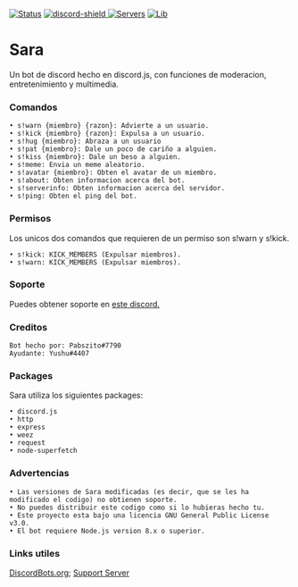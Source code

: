 [discord-invite]: https://discord.gg/GRTRyWu
[discord-shield]: https://img.shields.io/discord/599478011926020116?color=blue&label=Discord&logo=Discord&logoColor=white
[![Status](https://top.gg/api/widget/status/549379358914248724.svg)](https://top.gg/bot/549379358914248724)
[ ![discord-shield][] ][discord-invite]
[![Servers](https://top.gg/api/widget/servers/549379358914248724.svg)](https://top.gg/bot/549379358914248724)
[![Lib](https://top.gg/api/widget/lib/549379358914248724.svg)](https://top.gg/bot/549379358914248724)
# Sara
Un bot de discord hecho en discord.js, con funciones de moderacion, entretenimiento y multimedia.
### Comandos
```
• s!warn {miembro} {razon}: Advierte a un usuario.
• s!kick {miembro} {razon}: Expulsa a un usuario.
• s!hug {miembro}: Abraza a un usuario
• s!pat {miembro}: Dale un poco de cariño a alguien.
• s!kiss {miembro}: Dale un beso a alguien.
• s!meme: Envia un meme aleatorio.
• s!avatar {miembro}: Obten el avatar de un miembro.
• s!about: Obten informacion acerca del bot.
• s!serverinfo: Obten informacion acerca del servidor.
• s!ping: Obten el ping del bot.
```
### Permisos
Los unicos dos comandos que requieren de un permiso son s!warn y s!kick.
```
• s!kick: KICK_MEMBERS (Expulsar miembros).
• s!warn: KICK_MEMBERS (Expulsar miembros).
```
### Soporte
Puedes obtener soporte en [este discord.](https://discord.gg/qRa7ckm)
### Creditos
```
Bot hecho por: Pabszito#7790
Ayudante: Yushu#4407
```
### Packages
Sara utiliza los siguientes packages:
```
• discord.js
• http
• express 
• weez
• request
• node-superfetch
```
### Advertencias
```
• Las versiones de Sara modificadas (es decir, que se les ha modificado el codigo) no obtienen soporte. 
• No puedes distribuir este codigo como si lo hubieras hecho tu. 
• Este proyecto esta bajo una licencia GNU General Public License v3.0.
• El bot requiere Node.js version 8.x o superior.
```
### Links utiles
[DiscordBots.org](https://discordbots.org/bot/549379358914248724); [Support Server](https://discord.gg/GRTRyWu)
